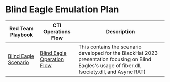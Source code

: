 # Blind Eagle Emulation Plan

| Red Team Playbook | CTI Operations Flow | Description |
| ------- | ----------- | ----------- | 
| [Blind Eagle Scenario](./Blind_Eagle_Scenario.md) | [Blind Eagle Operation Flow](../Operations_Flow/Operations_Flow.md) | This contains the scenario developed for the BlackHat 2023 presentation focusing on Blind Eagles's usage of fiber.dll, fsociety.dll, and Async RAT) |
